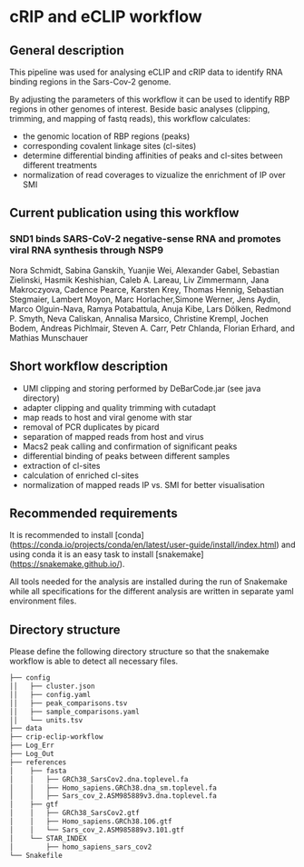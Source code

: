 # cRIP and eCLIP workflow

## General description

This pipeline was used for analysing eCLIP and cRIP data to identify RNA binding regions in the Sars-Cov-2 genome. 

By adjusting the parameters of this workflow it can be used to identify RBP regions in other genomes of interest. Beside basic analyses (clipping, trimming, and mapping of fastq reads), this workflow calculates:

- the genomic location of RBP regions (peaks)
- corresponding covalent linkage sites (cl-sites)
- determine differential binding affinities of peaks and cl-sites between different treatments
- normalization of read coverages to vizualize the enrichment of IP over SMI


## Current publication using this workflow

### SND1 binds SARS-CoV-2 negative-sense RNA and promotes viral RNA synthesis through NSP9

Nora Schmidt, Sabina Ganskih, Yuanjie Wei, Alexander Gabel, Sebastian Zielinski, Hasmik Keshishian, Caleb A. Lareau, Liv Zimmermann, Jana Makroczyova, Cadence Pearce, Karsten Krey, Thomas Hennig, Sebastian Stegmaier, Lambert Moyon, Marc Horlacher,Simone Werner, Jens Aydin, Marco Olguin-Nava, Ramya Potabattula, Anuja Kibe, Lars Dölken, Redmond P. Smyth, Neva Caliskan, Annalisa Marsico, Christine Krempl, Jochen Bodem, Andreas Pichlmair, Steven A. Carr, Petr Chlanda, Florian Erhard, and Mathias Munschauer

## Short workflow description

- UMI clipping and storing performed by DeBarCode.jar (see java directory)
- adapter clipping and quality trimming with cutadapt
- map reads to host and viral genome with star
- removal of PCR duplicates by picard
- separation of mapped reads from host and virus
- Macs2 peak calling and confirmation of significant peaks
- differential binding of peaks between different samples
- extraction of cl-sites
- calculation of enriched cl-sites
- normalization of mapped reads IP vs. SMI for better visualisation  

## Recommended requirements

It is recommended to install [conda] (https://conda.io/projects/conda/en/latest/user-guide/install/index.html) and using conda it is an easy task to install [snakemake] (https://snakemake.github.io/).

All tools needed for the analysis are installed during the run of Snakemake while all specifications for the different analysis are written in separate yaml environment files.

## Directory structure

Please define the following directory structure so that the snakemake workflow is able to detect all necessary files.

```bash
├── config
││   ├── cluster.json
││   ├── config.yaml
││   ├── peak_comparisons.tsv
││   ├── sample_comparisons.yaml
││   └── units.tsv
├── data
├── crip-eclip-workflow
├── Log_Err
├── Log_Out
├── references
│    ├── fasta
│    │   ├── GRCh38_SarsCov2.dna.toplevel.fa
│    │   ├── Homo_sapiens.GRCh38.dna_sm.toplevel.fa
│    │   ├── Sars_cov_2.ASM985889v3.dna.toplevel.fa
│    ├── gtf
│    │   ├── GRCh38_SarsCov2.gtf
│    │   ├── Homo_sapiens.GRCh38.106.gtf
│    │   └── Sars_cov_2.ASM985889v3.101.gtf
│    └── STAR_INDEX
│        ├── homo_sapiens_sars_cov2
└── Snakefile
```
